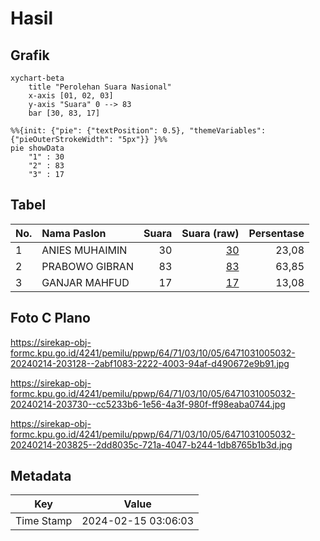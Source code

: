 # Hasil

## Grafik

```mermaid
xychart-beta
    title "Perolehan Suara Nasional"
    x-axis [01, 02, 03]
    y-axis "Suara" 0 --> 83
    bar [30, 83, 17]
```

```mermaid
%%{init: {"pie": {"textPosition": 0.5}, "themeVariables": {"pieOuterStrokeWidth": "5px"}} }%%
pie showData
    "1" : 30
    "2" : 83
    "3" : 17
```

## Tabel

| No. | Nama Paslon    | Suara | Suara (raw) | Persentase |
|:--- |:-------------- | -----:| -----------:| ----------:|
| 1   | ANIES MUHAIMIN | 30    | [30][p-1]   | 23,08      |
| 2   | PRABOWO GIBRAN | 83    | [83][p-2]   | 63,85      |
| 3   | GANJAR MAHFUD  | 17    | [17][p-3]   | 13,08      |


[p-1]: https://github.com/gigit-pemilu/pemilu-2024/blob/main/pilpres/hitung-suara/sub/64-kalimantan-timur/sub/71-kota-balikpapan/sub/03-balikpapan-utara/sub/1005-gunungsamarinda-baru/sub/032-tps/sub/paslon-1.txt
[p-2]: https://github.com/gigit-pemilu/pemilu-2024/blob/main/pilpres/hitung-suara/sub/64-kalimantan-timur/sub/71-kota-balikpapan/sub/03-balikpapan-utara/sub/1005-gunungsamarinda-baru/sub/032-tps/sub/paslon-2.txt
[p-3]: https://github.com/gigit-pemilu/pemilu-2024/blob/main/pilpres/hitung-suara/sub/64-kalimantan-timur/sub/71-kota-balikpapan/sub/03-balikpapan-utara/sub/1005-gunungsamarinda-baru/sub/032-tps/sub/paslon-3.txt

## Foto C Plano

https://sirekap-obj-formc.kpu.go.id/4241/pemilu/ppwp/64/71/03/10/05/6471031005032-20240214-203128--2abf1083-2222-4003-94af-d490672e9b91.jpg

https://sirekap-obj-formc.kpu.go.id/4241/pemilu/ppwp/64/71/03/10/05/6471031005032-20240214-203730--cc5233b6-1e56-4a3f-980f-ff98eaba0744.jpg

https://sirekap-obj-formc.kpu.go.id/4241/pemilu/ppwp/64/71/03/10/05/6471031005032-20240214-203825--2dd8035c-721a-4047-b244-1db8765b1b3d.jpg


## Metadata

| Key        | Value               |
| ---------- | ------------------- |
| Time Stamp | 2024-02-15 03:06:03 |



